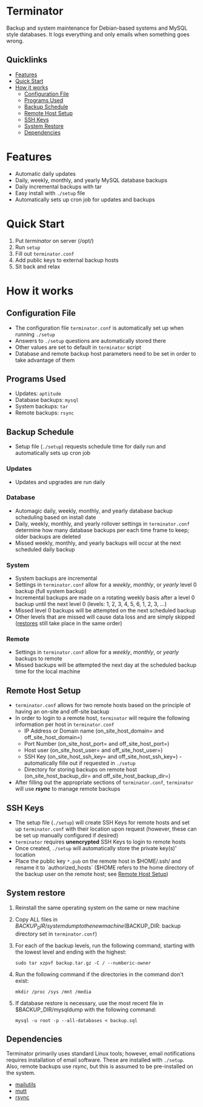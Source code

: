 # Terminator
Backup and system maintenance for Debian-based systems and MySQL style databases.    It logs everything and only emails when something goes wrong.

## Quicklinks
- [Features](#features)
- [Quick Start](#quick-start)
- [How it works](#how-it-works)
    - [Configuration File](#configuration-file)
    - [Programs Used](#programs-used)
    - [Backup Schedule](#backup-schedule)
    - [Remote Host Setup](#remote-host-setup)
    - [SSH Keys](#ssh-keys)
    - [System Restore](#system-restore)
    - [Dependencies](#dependencies)

# Features
- Automatic daily updates
- Daily, weekly, monthly, and yearly MySQL database backups
- Daily incremental backups with tar
- Easy install with `./setup` file
- Automatically sets up cron job for updates and backups

# Quick Start
1. Put *terminator* on server (/opt/)
2. Run `setup`
3. Fill out `terminator.conf`
4. Add public keys to external backup hosts
5. Sit back and relax

# How it works
## Configuration File
 - The configuration file `terminator.conf` is automatically set up when running `./setup`
 - Answers to `./setup` questions are automatically stored there
 - Other values are set to default in `terminator` script
 - Database and remote backup host parameters need to be set in order to take advantage of them

## Programs Used
- Updates: `aptitude`
- Database backups:  `mysql`
- System backups:  `tar`
- Remote backups:  `rsync`

## Backup Schedule
 - Setup file (`./setup`) requests schedule time for daily run and automatically sets up cron job

### Updates
 - Updates and upgrades are run daily

### Database
 - Automagic daily, weekly, monthly, and yearly database backup scheduling based on install date
 - Daily, weekly, monthly, and yearly rollover settings in `terminator.conf` determine how many database backups per each time frame to keep; older backups are deleted
 - Missed weekly, monthly, and yearly backups will occur at the next scheduled daily backup

### System
 - System backups are incremental
 - Settings in `terminator.conf` allow for a *weekly*, *monthly*, or *yearly* level 0 backup (full system backup)
 - Incremental backups are made on a rotating weekly basis after a level 0 backup until the next level 0 (levels: 1, 2, 3, 4, 5, 6, 1, 2, 3, ...)
 - Missed level 0 backups will be attempted on the next scheduled backup
 - Other levels that are missed will cause data loss and are simply skipped ([restores](#system-restore) still take place in the same order)

### Remote
- Settings in `terminator.conf` allow for a *weekly*, *monthly*, or *yearly* backups to remote
- Missed backups will be attempted the next day at the scheduled backup time for the local machine

## Remote Host Setup
- `terminator.conf` allows for two remote hosts based on the principle of having an on-site and off-site backup
- In order to login to a remote host, `terminator` will require the following information per host in `terminator.conf`
    - IP Address or Domain name (on_site_host_domain= and off_site_host_domain=)
    - Port Number (on_site_host_port= and off_site_host_port=)
    - Host user (on_site_host_user= and off_site_host_user=)
    - SSH Key (on_site_host_ssh_key= and off_site_host_ssh_key=) - automatically fille out if requested in `./setup`
    - Directory for storing backups on remote host (on_site_host_backup_dir= and off_site_host_backup_dir=)
- After filling out the appropriate sections of `terminator.conf`, `terminator` will use ***rsync*** to manage remote backups 

## SSH Keys
- The setup file (`./setup`) will create SSH Keys for remote hosts and set up `terminator.conf` with their location upon request (however, these can be set up manually configured if desired)
- `terminator` requires **unencrypted** SSH Keys to login to remote hosts
- Once created, `./setup` will automatically store the private key(s)' location
- Place the public key `*.pub` on the remote host in $HOME/.ssh/ and rename it to `authorized_hosts` ($HOME refers to the home directory of the backup user on the remote host; see [Remote Host Setup](#remote-host-setup))

## System restore
1. Reinstall the same operating system on the same or new machine
2. Copy ALL files in $BACKUP_DIR/systemdump to the new machine ($BACKUP_DIR: backup directory set in `terminator.conf`)
3. For each of the backup levels, run the following command, starting with the lowest level and ending with the highest:
    
    `sudo tar xzpvf backup.tar.gz -C / --numberic-owner`

4. Run the following command if the directories in the command don't exist:

    `mkdir /proc /sys /mnt /media`

5. If database restore is necessary, use the most recent file in $BACKUP_DIR/mysqldump with the following command:

    `mysql -u root -p --all-databases < backup.sql`

## Dependencies
Terminator primarily uses standard Linux tools; however, email notifications requires installation of email software.  These are installed with `./setup`.  Also, remote backups use *rsync*, but this is assumed to be pre-installed on the system.
 - [mailutils](http://mailutils.org/)
 - [mutt](http://www.mutt.org/)
 - [rsync](https://rsync.samba.org/)
